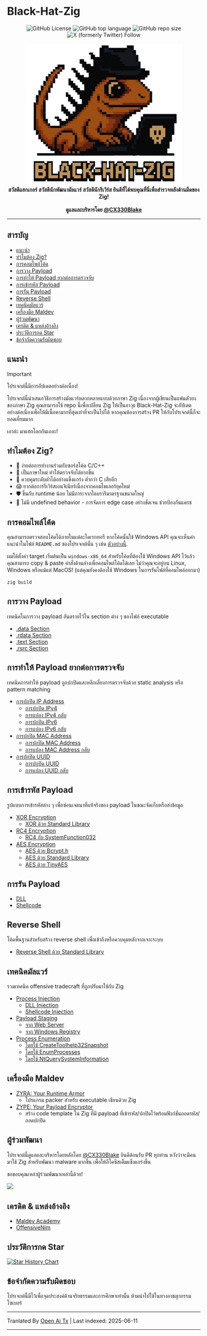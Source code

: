 # Black-Hat-Zig

<p align="center">
  <img alt="GitHub License" src="https://img.shields.io/github/license/CX330Blake/black-hat-zig">
  <img alt="GitHub top language" src="https://img.shields.io/github/languages/top/cx330blake/black-hat-zig">
  <img alt="GitHub repo size" src="https://img.shields.io/github/repo-size/cx330blake/black-hat-zig">
  <img alt="X (formerly Twitter) Follow" src="https://img.shields.io/twitter/follow/CX330Blake">
</p>

<p height="350px" align="center">
  <img src="https://raw.githubusercontent.com/CX330Blake/Black-Hat-Zig/main/Black-Hat-Zig.png">
  <br/>
  <b>สวัสดีแฮกเกอร์ สวัสดีนักพัฒนามัลแวร์ สวัสดีนักรีเวิร์ส ยินดีที่ได้พบคุณที่นี่เพื่อสำรวจพลังด้านมืดของ Zig!</b><br/><br/>
  <b>ดูแลและบริหารโดย <a href="https://github.com/cx330blake">@CX330Blake</a></b>
</p>

---

## สารบัญ

- [แนะนำ](#intro)
- [ทำไมต้อง Zig?](#why-zig)
- [การคอมไพล์โค้ด](#compiling-the-codes)
- [การวาง Payload](#payload-placement)
- [การทำให้ Payload ยากต่อการตรวจจับ](#payload-obfuscation)
- [การเข้ารหัส Payload](#payload-encryption)
- [การรัน Payload](#payload-execution)
- [Reverse Shell](#reverse-shell)
- [เทคนิคมัลแวร์](#malware-techniques)
- [เครื่องมือ Maldev](#maldev-tools)
- [ผู้ร่วมพัฒนา](#contributors)
- [เครดิต & แหล่งอ้างอิง](#credits--references)
- [ประวัติการกด Star](#star-history)
- [ข้อจำกัดความรับผิดชอบ](#disclaimer)

## แนะนำ

> [!IMPORTANT]
> โปรเจกต์นี้มีการอัปเดตอย่างต่อเนื่อง!

โปรเจกต์นี้นำเสนอวิธีการสร้างมัลแวร์หลากหลายแบบด้วยภาษา Zig เนื่องจากผู้เขียนเป็นแฟนตัวยงของภาษา Zig คุณสามารถใช้ repo นี้เพื่อเปลี่ยน Zig ให้เป็นอาวุธ Black-Hat-Zig จะอัปเดตอย่างต่อเนื่องเพื่อให้มีเนื้อหามากที่สุดเท่าที่จะเป็นไปได้ หากคุณต้องการสร้าง PR ให้กับโปรเจกต์นี้ก็จะยอดเยี่ยมมาก

เอาล่ะ มาแฮกโลกกันเถอะ!

## ทำไมต้อง Zig?

- 🤝 ง่ายต่อการทำงานร่วมกับซอร์สโค้ด C/C++
- 🔎 เป็นภาษาใหม่ ทำให้ตรวจจับได้ยากขึ้น
- 💪 ควบคุมระดับต่ำได้อย่างแข็งแกร่ง ต่ำกว่า C เสียอีก
- 😱 ยากต่อการรีเวิร์สเอนจิเนียร์เนื่องจากคอมไพเลอร์ยุคใหม่
- 🛡️ ขึ้นกับ runtime น้อย ไม่มีภาระจากไลบรารีมาตรฐานขนาดใหญ่
- 🎯 ไม่มี undefined behavior - การจัดการ edge case อย่างชัดเจน ช่วยป้องกันแครช

## การคอมไพล์โค้ด

คุณสามารถตรวจสอบโค้ดได้ภายในแต่ละไดเรกทอรี หากโค้ดนั้นใช้ Windows API คุณจะเห็นคำแนะนำในไฟล์ `README.md` ของโปรเจกต์นั้น ๆ เช่น [ตัวอย่างนี้](https://raw.githubusercontent.com/CX330Blake/Black-Hat-Zig/main/Payload-Encryption/AES/bcrypt_aes/).

ผมได้ตั้งค่า target เริ่มต้นเป็น `windows-x86_64` สำหรับโค้ดที่ต้องใช้ Windows API ไว้แล้ว คุณสามารถ copy & paste คำสั่งด้านล่างเพื่อคอมไพล์โค้ดได้เลย ไม่ว่าคุณจะอยู่บน Linux, Windows หรือแม้แต่ MacOS! (แต่คุณยังคงต้องใช้ Windows ในการรันไฟล์ที่คอมไพล์ออกมา)

```bash
zig build
```

## การวาง Payload

เทคนิคในการวาง payload อันตรายไว้ใน section ต่าง ๆ ของไฟล์ executable

- [.data Section](https://raw.githubusercontent.com/CX330Blake/Black-Hat-Zig/main/Payload-Placement/dot_data_section/)
- [.rdata Section](https://raw.githubusercontent.com/CX330Blake/Black-Hat-Zig/main/Payload-Placement/dot_rdata_section/)
- [.text Section](https://raw.githubusercontent.com/CX330Blake/Black-Hat-Zig/main/Payload-Placement/dot_text_section/)
- [.rsrc Section](https://raw.githubusercontent.com/CX330Blake/Black-Hat-Zig/main/Payload-Placement/dot_rsrc_section/)

## การทำให้ Payload ยากต่อการตรวจจับ

เทคนิคการทำให้ payload ถูกปกปิดและหลีกเลี่ยงการตรวจจับด้วย static analysis หรือ pattern matching

- [การปกปิด IP Address](https://raw.githubusercontent.com/CX330Blake/Black-Hat-Zig/main/Payload-Obfuscation/IP-Address-Obfuscation/)
  - [การปกปิด IPv4](https://raw.githubusercontent.com/CX330Blake/Black-Hat-Zig/main/Payload-Obfuscation/IP-Address-Obfuscation/ipv4_obfuscation/)
  - [การแปลง IPv4 กลับ](https://raw.githubusercontent.com/CX330Blake/Black-Hat-Zig/main/Payload-Obfuscation/IP-Address-Obfuscation/ipv4_deobfuscation/)
  - [การปกปิด IPv6](https://raw.githubusercontent.com/CX330Blake/Black-Hat-Zig/main/Payload-Obfuscation/IP-Address-Obfuscation/ipv6_obfuscation/)
  - [การแปลง IPv6 กลับ](https://raw.githubusercontent.com/CX330Blake/Black-Hat-Zig/main/Payload-Obfuscation/IP-Address-Obfuscation/ipv6_deobfuscation/)
- [การปกปิด MAC Address](https://raw.githubusercontent.com/CX330Blake/Black-Hat-Zig/main/Payload-Obfuscation/MAC-Address-Obfuscation/)
  - [การปกปิด MAC Address](https://raw.githubusercontent.com/CX330Blake/Black-Hat-Zig/main/Payload-Obfuscation/MAC-Address-Obfuscation/MACFuscation/)
  - [การแปลง MAC Address กลับ](https://raw.githubusercontent.com/CX330Blake/Black-Hat-Zig/main/Payload-Obfuscation/MAC-Address-Obfuscation/MACDeobfuscation/)
- [การปกปิด UUID](https://raw.githubusercontent.com/CX330Blake/Black-Hat-Zig/main/Payload-Obfuscation/UUID-Obfuscation/)
  - [การปกปิด UUID](https://raw.githubusercontent.com/CX330Blake/Black-Hat-Zig/main/Payload-Obfuscation/UUID-Obfuscation/UUIDFuscation/)
  - [การแปลง UUID กลับ](https://raw.githubusercontent.com/CX330Blake/Black-Hat-Zig/main/Payload-Obfuscation/UUID-Obfuscation/UUIDDeobfuscation/)

## การเข้ารหัส Payload

รูปแบบการเข้ารหัสต่าง ๆ เพื่อซ่อนเจตนาที่แท้จริงของ payload ในขณะจัดเก็บหรือส่งข้อมูล

- [XOR Encryption](https://raw.githubusercontent.com/CX330Blake/Black-Hat-Zig/main/Payload-Encryption/XOR/)
  - [XOR ด้วย Standard Library](https://raw.githubusercontent.com/CX330Blake/Black-Hat-Zig/main/Payload-Encryption/XOR/std_lib_xor/)
- [RC4 Encryption](https://raw.githubusercontent.com/CX330Blake/Black-Hat-Zig/main/Payload-Encryption/RC4/)
  - [RC4 กับ SystemFunction032](https://raw.githubusercontent.com/CX330Blake/Black-Hat-Zig/main/Payload-Encryption/RC4/system_function_032_rc4/)
- [AES Encryption](https://raw.githubusercontent.com/CX330Blake/Black-Hat-Zig/main/Payload-Encryption/AES/)
  - [AES ด้วย Bcrypt.h](https://raw.githubusercontent.com/CX330Blake/Black-Hat-Zig/main/Payload-Encryption/AES/bcrypt_aes/)
  - [AES ด้วย Standard Library](https://raw.githubusercontent.com/CX330Blake/Black-Hat-Zig/main/Payload-Encryption/AES/std_aes/)
  - [AES ด้วย TinyAES](https://raw.githubusercontent.com/CX330Blake/Black-Hat-Zig/main/Payload-Encryption/AES/tiny_aes/)

## การรัน Payload

- [DLL](https://raw.githubusercontent.com/CX330Blake/Black-Hat-Zig/main/Payload-Execution/dll/)
- [Shellcode](https://raw.githubusercontent.com/CX330Blake/Black-Hat-Zig/main/Payload-Execution/shellcode/)

## Reverse Shell

โค้ดพื้นฐานสำหรับสร้าง reverse shell เพื่อเข้าถึงหรือควบคุมหลังจากเจาะระบบ

- [Reverse Shell ด้วย Standard Library](https://raw.githubusercontent.com/CX330Blake/Black-Hat-Zig/main/Reverse-Shell/std_reverse_shell/)

## เทคนิคมัลแวร์

รวมเทคนิค offensive tradecraft ที่ถูกปรับมาใช้กับ Zig

- [Process Injection](https://raw.githubusercontent.com/CX330Blake/Black-Hat-Zig/main/Malware-Techniques/Process-Injection/)
  - [DLL Injection](https://raw.githubusercontent.com/CX330Blake/Black-Hat-Zig/main/Malware-Techniques/Process-Injection/dll_injection/)
  - [Shellcode Injection](https://raw.githubusercontent.com/CX330Blake/Black-Hat-Zig/main/Malware-Techniques/Process-Injection/shellcode_injection/)
- [Payload Staging](https://raw.githubusercontent.com/CX330Blake/Black-Hat-Zig/main/Malware-Techniques/Payload-Staging/)
  - [จาก Web Server](https://raw.githubusercontent.com/CX330Blake/Black-Hat-Zig/main/Malware-Techniques/Payload-Staging/web_server/)
  - [จาก Windows Registry](https://raw.githubusercontent.com/CX330Blake/Black-Hat-Zig/main/Malware-Techniques/Payload-Staging/windows_registry/)
- [Process Enumeration](https://raw.githubusercontent.com/CX330Blake/Black-Hat-Zig/main/Malware-Techniques/Process-Enumeration/)
  - [โดยใช้ CreateToolhelp32Snapshot](https://raw.githubusercontent.com/CX330Blake/Black-Hat-Zig/main/Malware-Techniques/Process-Enumeration/create_tool_help_32_snapshot/)
  - [โดยใช้ EnumProcesses](https://raw.githubusercontent.com/CX330Blake/Black-Hat-Zig/main/Malware-Techniques/Process-Enumeration/enum_processes/)
  - [โดยใช้ NtQuerySystemInformation](https://raw.githubusercontent.com/CX330Blake/Black-Hat-Zig/main/Malware-Techniques/Process-Enumeration/nt_query_system_information/)

## เครื่องมือ Maldev

- [ZYRA: Your Runtime Armor](https://github.com/cx330blake/zyra)
  - โปรแกรม packer สำหรับ executable เขียนด้วย Zig
- [ZYPE: Your Payload Encryptor](https://github.com/cx330blake/zype)
  - สร้าง code template ใน Zig ที่มี payload ที่เข้ารหัส/ปกปิดไว้พร้อมฟังก์ชันถอดรหัส/ถอดปกปิด

## ผู้ร่วมพัฒนา

โปรเจกต์นี้ดูแลและบริหารโดยหลักโดย [@CX330Blake](https://github.com/CX330Blake) ยินดีต้อนรับ PR ทุกท่าน หวังว่าจะมีคนมาใช้ Zig สำหรับพัฒนา malware มากขึ้น เพื่อให้อีโคซิสเต็มแข็งแกร่งขึ้น

ขอขอบคุณเหล่าผู้ร่วมพัฒนาเหล่านี้ด้วย!

<a href="https://github.com/CX330Blake/black-hat-zig/graphs/contributors">
  <img src="https://contrib.rocks/image?repo=CX330Blake/black-hat-zig" />
</a>

## เครดิต & แหล่งอ้างอิง

- [Maldev Academy](https://maldevacademy.com/)
- [OffensiveNim](https://github.com/byt3bl33d3r/OffensiveNim)

## ประวัติการกด Star

[![Star History Chart](https://api.star-history.com/svg?repos=CX330blake/black-hat-zig&type=Date)](https://www.star-history.com/#CX330blake/black-hat-zig&Date)

## ข้อจำกัดความรับผิดชอบ

โปรเจกต์นี้มีไว้เพื่อจุดประสงค์ด้านจริยธรรมและการศึกษาเท่านั้น ห้ามนำไปใช้ในทางอาชญากรรมไซเบอร์


---


Tranlated By [Open Ai Tx](https://github.com/OpenAiTx/OpenAiTx) | Last indexed: 2025-06-11


---